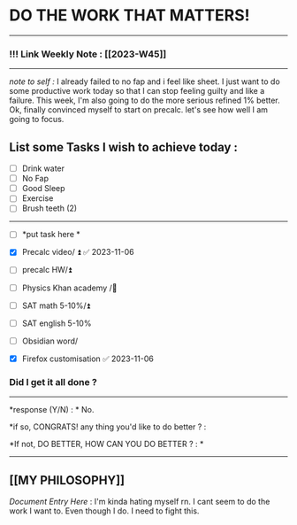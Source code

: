 
# DO THE WORK THAT MATTERS!

--- 
### !!! Link Weekly Note : [[2023-W45]]
---
*note to self  :*  I already failed to no fap and i feel like sheet. I just want to do some productive work today so that I can stop feeling guilty and like a failure. This week, I'm also going to do the more serious refined 1% better. 
Ok, finally convinced myself to start on precalc. let's see how well I am going to focus. 

## List some Tasks I wish to achieve today  :
- [ ] Drink water
- [ ] No Fap
- [ ] Good Sleep 
- [ ] Exercise
- [ ] Brush teeth (2) 
---
- [ ] *put task here *
- [x] Precalc video/ ⏫ ✅ 2023-11-06
- [ ] precalc HW/⏫ 
- [ ] Physics Khan academy /🔼 
- [ ] SAT math 5-10%/⏫ 
- [ ] SAT english 5-10%
- [ ] Obsidian word/
- [x] Firefox customisation ✅ 2023-11-06


### Did I get it all done ? 
--- 
  *response (Y/N) : * No.
  
*if so, CONGRATS! 
any thing you'd like to do better ? : 
  
*If not, DO BETTER, 
HOW CAN YOU DO BETTER ?  : *     

---


[[MY PHILOSOPHY]]
 ---
_Document Entry Here_ : I'm kinda hating myself rn. I cant seem to do the work I want to. Even though I do. I need to fight this.
